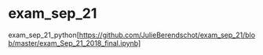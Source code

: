 # exam_sep_21

exam_sep_21_python[https://github.com/JulieBerendschot/exam_sep_21/blob/master/exam_Sep_21_2018_final.ipynb]
